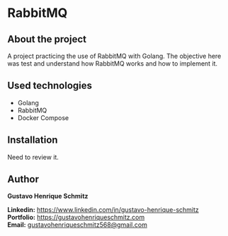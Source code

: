 # RabbitMQ

## About the project
A project practicing the use of RabbitMQ with Golang. The objective here was test and understand how RabbitMQ works and how to implement it.

## Used technologies
- Golang
- RabbitMQ
- Docker Compose

## Installation
Need to review it.

## Author
**Gustavo Henrique Schmitz**

**Linkedin:** https://www.linkedin.com/in/gustavo-henrique-schmitz  
**Portfolio:** https://gustavohenriqueschmitz.com  
**Email:** gustavohenriqueschmitz568@gmail.com  

